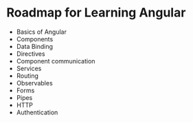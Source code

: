 # Roadmap for Learning Angular

- Basics of Angular
- Components
- Data Binding
- Directives
- Component communication
- Services
- Routing
- Observables
- Forms
- Pipes
- HTTP
- Authentication